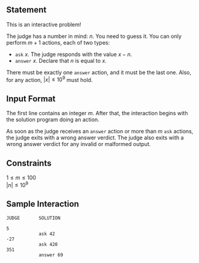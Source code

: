 ## Statement

This is an interactive problem!

The judge has a number in mind: $n$. You need to guess it. You can only perform $m + 1$ actions, each of two types:

- `ask` $x$. The judge responds with the value $x - n$.  
- `answer` $x$. Declare that $n$ is equal to $x$.  

There must be exactly one `answer` action, and it must be the last one. Also, for any action, $|x| \le 10^9$ must hold.  


## Input Format

The first line contains an integer $m$. After that, the interaction begins with the solution program doing an action.  

As soon as the judge receives an `answer` action or more than $m$ `ask` actions, the judge exits with a wrong answer verdict. The judge also exits with a wrong answer verdict for any invalid or malformed output.  


## Constraints

$1 \le m \le 100$  
$|n| \le 10^9$  


## Sample Interaction

```
JUDGE       SOLUTION

5
            ask 42
-27
            ask 420
351
            answer 69
```
